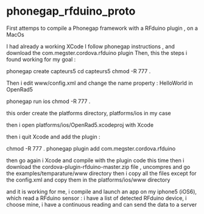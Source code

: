 phonegap_rfduino_proto
=====================

First attemps to compile a Phonegap framework with a RFduino plugin , on a MacOs

I had already a working XCode
I follow phonegap instructions , and download the com.megster.cordova.rfduino plugin
Then, this the steps i found working for my goal :

phonegap create capteurs5
cd capteurs5
chmod -R 777 .

Then i edit  www/config.xml and change the name property : <name>HelloWorld</name> in <name>OpenRad5</name> 

phonegap run ios
chmod -R 777 .

this order create the platforms directory, platforms/ios in my case

then i open platforms/ios/OpenRad5.xcodeproj with Xcode

then i quit Xcode and add the plugin :

chmod -R 777 .
phonegap plugin add com.megster.cordova.rfduino

then go again i Xcode and compile with the plugin code this time
then i download the cordova-plugin-rfduino-master.zip file , uncompres and go the examples/temparature/www directory
then i copy all the files except for the config.xml and copy them in the  platforms/ios/www directory

and it is working for me, i compile and launch an app on my iphone5 (iOS6), which read a RFduino sensor : 
i have a list of detected RFduino device, i choose mine, i have a continuous reading and can send the data to a server

